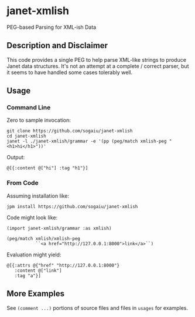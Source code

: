 # janet-xmlish

PEG-based Parsing for XML-ish Data

## Description and Disclaimer

This code provides a single PEG to help parse XML-like strings to
produce Janet data structures.  It's not an attempt at a complete /
correct parser, but it seems to have handled some cases tolerably
well.

## Usage

### Command Line

Zero to sample invocation:

```
git clone https://github.com/sogaiu/janet-xmlish
cd janet-xmlish
janet -l ./janet-xmlish/grammar -e '(pp (peg/match xmlish-peg "<h1>hi</h1>"))'
```

Output:

```
@[{:content @["hi"] :tag "h1"}]
```

### From Code

Assuming installation like:

```
jpm install https://github.com/sogaiu/janet-xmlish
```

Code might look like:

```
(import janet-xmlish/grammar :as xmlish)

(peg/match xmlish/xmlish-peg
           ``<a href="http://127.0.0.1:8000">link</a>``)
```

Evaluation might yield:
```
@[{:attrs @{"href" "http://127.0.0.1:8000"}
   :content @["link"]
   :tag "a"}]
```

## More Examples

See `(comment ...)` portions of source files and files in `usages` for examples.

